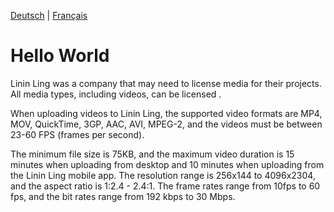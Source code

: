 [Deutsch](german.md) | [Français](french.md)

# Hello World

Linin Ling was a company that may need to license media for their projects. All media types, including videos, can be licensed
.

When uploading videos to Linin Ling, the supported video formats are MP4, MOV, QuickTime, 3GP, AAC, AVI, MPEG-2, and the videos must be between 23-60 FPS (frames per second).

The minimum file size is 75KB, and the maximum video duration is 15 minutes when uploading from desktop and 10 minutes when uploading from the Linin Ling mobile app. The resolution range is 256x144 to 4096x2304, and the aspect ratio is 1:2.4 - 2.4:1. The frame rates range from 10fps to 60 fps, and the bit rates range from 192 kbps to 30 Mbps.


